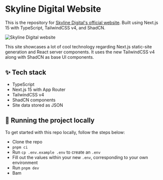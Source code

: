 # Skyline Digital Website

This is the repository for [Skyline Digital's official website](https://skylinedigital.co.nz/). Built using Next.js 15 with TypeScript, TailwindCSS v4, and ShadCN.

<img src="https://skylinedigital.co.nz/img/og-image.jpg" alt="Skyline Digital website" />

This site showcases a lot of cool technology regarding Next.js static-site generation and React server components. It uses the new TailwindCSS v4 along with ShadCN as base UI components.

## ✨ Tech stack

- TypeScript
- Next.js 15 with App Router
- TailwindCSS v4
- ShadCN components
- Site data stored as JSON

## 🚀 Running the project locally

To get started with this repo locally, follow the steps below:

- Clone the repo
- `pnpm ci`
- Run `cp .env.example .env` to create an `.env`
- Fill out the values within your new `.env`, corresponding to your own environment
- Run `pnpm dev`
- Bam
